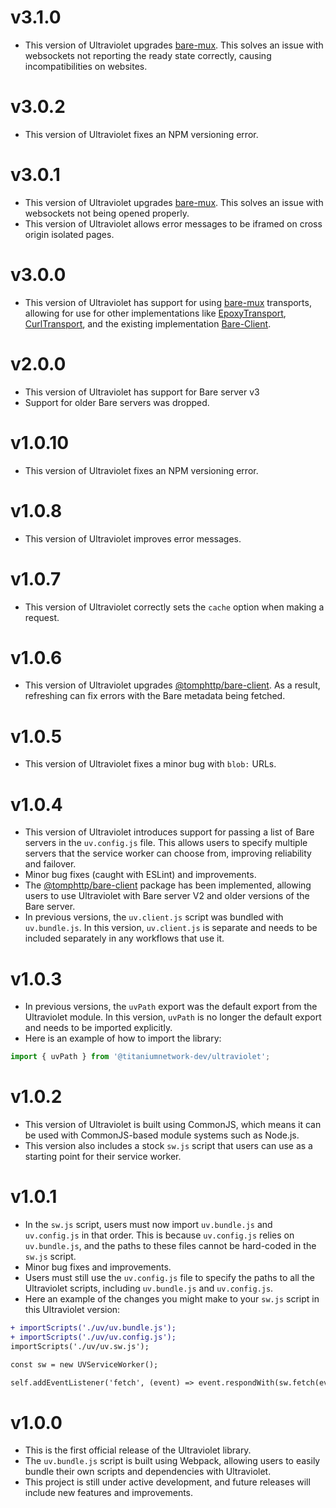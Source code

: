 # v3.1.0

-   This version of Ultraviolet upgrades [bare-mux](https://www.npmjs.com/package/@mercuryworkshop/bare-mux). This solves an issue with websockets not reporting the ready state correctly, causing incompatibilities on websites.

# v3.0.2

-   This version of Ultraviolet fixes an NPM versioning error.

# v3.0.1

-   This version of Ultraviolet upgrades [bare-mux](https://www.npmjs.com/package/@mercuryworkshop/bare-mux). This solves an issue with websockets not being opened properly.
-   This version of Ultraviolet allows error messages to be iframed on cross origin isolated pages.

# v3.0.0

-   This version of Ultraviolet has support for using [bare-mux](https://github.com/MercuryWorkshop/bare-mux) transports, allowing for use for other implementations like [EpoxyTransport](https://github.com/MercuryWorkshop/EpoxyTransport), [CurlTransport](https://github.com/MercuryWorkshop/CurlTransport), and the existing implementation [Bare-Client](https://github.com/MercuryWorkshop/Bare-as-module3).

# v2.0.0

-   This version of Ultraviolet has support for Bare server v3
-   Support for older Bare servers was dropped.

# v1.0.10

-   This version of Ultraviolet fixes an NPM versioning error.

# v1.0.8

-   This version of Ultraviolet improves error messages.

# v1.0.7

-   This version of Ultraviolet correctly sets the `cache` option when making a request.

# v1.0.6

-   This version of Ultraviolet upgrades [@tomphttp/bare-client](https://www.npmjs.com/package/@tomphttp/bare-client). As a result, refreshing can fix errors with the Bare metadata being fetched.

# v1.0.5

-   This version of Ultraviolet fixes a minor bug with `blob:` URLs.

# v1.0.4

-   This version of Ultraviolet introduces support for passing a list of Bare servers in the `uv.config.js` file. This allows users to specify multiple servers that the service worker can choose from, improving reliability and failover.
-   Minor bug fixes (caught with ESLint) and improvements.
-   The [@tomphttp/bare-client](https://www.npmjs.com/package/@tomphttp/bare-client) package has been implemented, allowing users to use Ultraviolet with Bare server V2 and older versions of the Bare server.
-   In previous versions, the `uv.client.js` script was bundled with `uv.bundle.js`. In this version, `uv.client.js` is separate and needs to be included separately in any workflows that use it.

# v1.0.3

-   In previous versions, the `uvPath` export was the default export from the Ultraviolet module. In this version, `uvPath` is no longer the default export and needs to be imported explicitly.
-   Here is an example of how to import the library:

```js
import { uvPath } from '@titaniumnetwork-dev/ultraviolet';
```

# v1.0.2

-   This version of Ultraviolet is built using CommonJS, which means it can be used with CommonJS-based module systems such as Node.js.
-   This version also includes a stock `sw.js` script that users can use as a starting point for their service worker.

# v1.0.1

-   In the `sw.js` script, users must now import `uv.bundle.js` and `uv.config.js` in that order. This is because `uv.config.js` relies on `uv.bundle.js`, and the paths to these files cannot be hard-coded in the `sw.js` script.
-   Minor bug fixes and improvements.
-   Users must still use the `uv.config.js` file to specify the paths to all the Ultraviolet scripts, including `uv.bundle.js` and `uv.config.js`.
-   Here an example of the changes you might make to your `sw.js` script in this Ultraviolet version:

```diff
+ importScripts('./uv/uv.bundle.js');
+ importScripts('./uv/uv.config.js');
importScripts('./uv/uv.sw.js');

const sw = new UVServiceWorker();

self.addEventListener('fetch', (event) => event.respondWith(sw.fetch(event)));
```

# v1.0.0

-   This is the first official release of the Ultraviolet library.
-   The `uv.bundle.js` script is built using Webpack, allowing users to easily bundle their own scripts and dependencies with Ultraviolet.
-   This project is still under active development, and future releases will include new features and improvements.